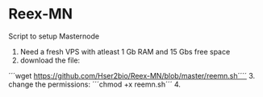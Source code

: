 # Reex-MN
Script to setup Masternode

1. Need a fresh VPS with atleast 1 Gb RAM and 15 Gbs free space
2. download the file: 

´´´wget https://github.com/Hser2bio/Reex-MN/blob/master/reemn.sh´´´´
3. change the permissions:
´´´chmod +x reemn.sh´´´
4. 
